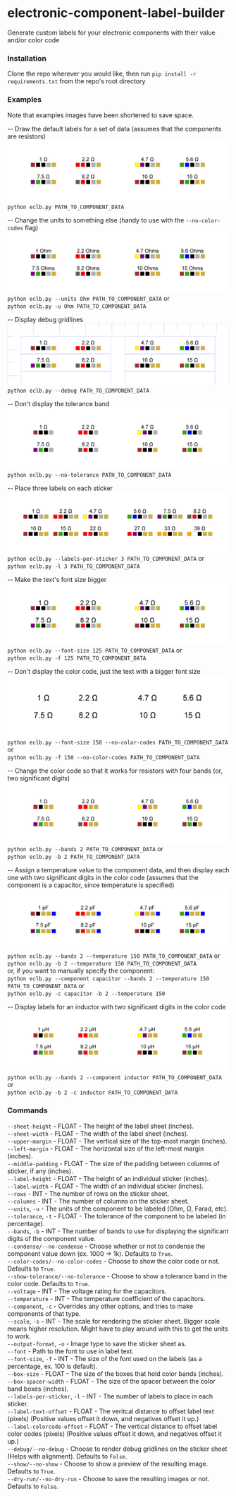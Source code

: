 # electronic-component-label-builder
Generate custom labels for your electronic components with their value and/or color code

### Installation
Clone the repo wherever you would like, then run `pip install -r requirements.txt` from the repo's root directory

### Examples
Note that examples images have been shortened to save space.

--
Draw the default labels for a set of data (assumes that the components are resistors)
![resistor example](https://github.com/naschorr/electronic-component-label-builder/blob/master/resources/resistor_example.png?raw=true)
`python eclb.py PATH_TO_COMPONENT_DATA`

--
Change the units to something else (handy to use with the `--no-color-codes` flag)
![different units example](https://github.com/naschorr/electronic-component-label-builder/blob/master/resources/units_example.png?raw=true)
`python eclb.py --units Ohm PATH_TO_COMPONENT_DATA` or  
`python eclb.py -u Ohm PATH_TO_COMPONENT_DATA`

--
Display debug gridlines
![debug example](https://github.com/naschorr/electronic-component-label-builder/blob/master/resources/debug_example.png?raw=true)
`python eclb.py --debug PATH_TO_COMPONENT_DATA`

--
Don't display the tolerance band
![no tolerance example](https://github.com/naschorr/electronic-component-label-builder/blob/master/resources/no_tolerance_example.png?raw=true)
`python eclb.py --no-tolerance PATH_TO_COMPONENT_DATA`

--
Place three labels on each sticker
![many labels example](https://github.com/naschorr/electronic-component-label-builder/blob/master/resources/many_labels_example.png?raw=true)
`python eclb.py --labels-per-sticker 3 PATH_TO_COMPONENT_DATA` or  
`python eclb.py -l 3 PATH_TO_COMPONENT_DATA`

--
Make the text's font size bigger
![big font example](https://github.com/naschorr/electronic-component-label-builder/blob/master/resources/big_font_example.png?raw=true)
`python eclb.py --font-size 125 PATH_TO_COMPONENT_DATA` or  
`python eclb.py -f 125 PATH_TO_COMPONENT_DATA`

--
Don't display the color code, just the text with a bigger font size
![big font with no color code example](https://github.com/naschorr/electronic-component-label-builder/blob/master/resources/big_font_no_colors_example.png?raw=true)
`python eclb.py --font-size 150 --no-color-codes PATH_TO_COMPONENT_DATA` or  
`python eclb.py -f 150 --no-color-codes PATH_TO_COMPONENT_DATA`

--
Change the color code so that it works for resistors with four bands (or, two significant digits)
![bands example](https://github.com/naschorr/electronic-component-label-builder/blob/master/resources/bands_example.png?raw=true)
`python eclb.py --bands 2 PATH_TO_COMPONENT_DATA` or  
`python eclb.py -b 2 PATH_TO_COMPONENT_DATA`

--
Assign a temperature value to the component data, and then display each one with two significant digits in the color code (assumes that the component is a capacitor, since temperature is specified)
![capacitor temperature example](https://github.com/naschorr/electronic-component-label-builder/blob/master/resources/capacitor_temperature_example.png?raw=true)
`python eclb.py --bands 2 --temperature 150 PATH_TO_COMPONENT_DATA` or  
`python eclb.py -b 2 --temperature 150 PATH_TO_COMPONENT_DATA`  
or, if you want to manually specify the component:  
`python eclb.py --component capacitor --bands 2 --temperature 150 PATH_TO_COMPONENT_DATA` or  
`python eclb.py -c capacitor -b 2 --temperature 150`

--
Display labels for an inductor with two significant digits in the color code
![inductor example](https://github.com/naschorr/electronic-component-label-builder/blob/master/resources/inductor_example.png?raw=true)
`python eclb.py --bands 2 --component inductor PATH_TO_COMPONENT_DATA` or  
`python eclb.py -b 2 -c inductor PATH_TO_COMPONENT_DATA`

### Commands
`--sheet-height` - FLOAT - The height of the label sheet (inches).  
`--sheet-width` - FLOAT - The width of the label sheet (inches).  
`--upper-margin` - FLOAT - The vertical size of the top-most margin (inches).  
`--left-margin` - FLOAT - The horizontal size of the left-most margin (inches).  
`--middle-padding` - FLOAT - The size of the padding between columns of sticker, if any (inches).  
`--label-height` - FLOAT - The height of an individual sticker (inches).  
`--label-width` - FLOAT - The width of an individual sticker (inches).  
`--rows` - INT - The number of rows on the sticker sheet.  
`--columns` - INT - The number of columns on the sticker sheet.  
`--units`, `-u` - The units of the component to be labeled (Ohm, Ω, Farad, etc).  
`--tolerance`, `-t` - FLOAT - The tolerance of the component to be labeled (in percentage).  
`--bands`, `-b` - INT - The number of bands to use for displaying the significant digits of the component value.  
`--condense/--no-condense` - Choose whether or not to condense the component value down (ex. 1000 -> 1k). Defaults to `True`.  
`--color-codes/--no-color-codes` - Choose to show the color code or not. Defaults to `True`.  
`--show-tolerance/--no-tolerance` - Choose to show a tolerance band in the color code. Defaults to `True`.  
`--voltage` - INT - The voltage rating for the capacitors.  
`--temperature` - INT - The temperature coefficient of the capacitors.  
`--component`, `-c` - Overrides any other options, and tries to make components of that type.  
`--scale`, `-s` - INT - The scale for rendering the sticker sheet. Bigger scale means higher resolution. Might have to play around with this to get the units to work.  
`--output-format`, `-o` - Image type to save the sticker sheet as.  
`--font` - Path to the font to use in label text.  
`--font-size`, `-f` - INT - The size of the font used on the labels (as a percentage, ex. 100 is default).  
`--box-size` - FLOAT - The size of the boxes that hold color bands (inches).  
`--box-spacer-width` - FLOAT - The size of the spacer between the color band boxes (inches).  
`--labels-per-sticker`, `-l` - INT - The number of labels to place in each sticker.  
`--label-text-offset` - FLOAT - The veritcal distance to offset label text (pixels) (Positive values offset it down, and negatives offset it up.)  
`--label-colorcode-offset` - FLOAT - The vertical distance to offset label color codes (pixels) (Positive values offset it down, and negatives offset it up.)  
`--debug/--no-debug` - Choose to render debug gridlines on the sticker sheet (Helps with alignment). Defaults to `False`.  
`--show/--no-show` - Choose to show a preview of the resulting image. Defaults to `True`.  
`--dry-run/--no-dry-run` - Choose to save the resulting images or not. Defaults to `False`.
